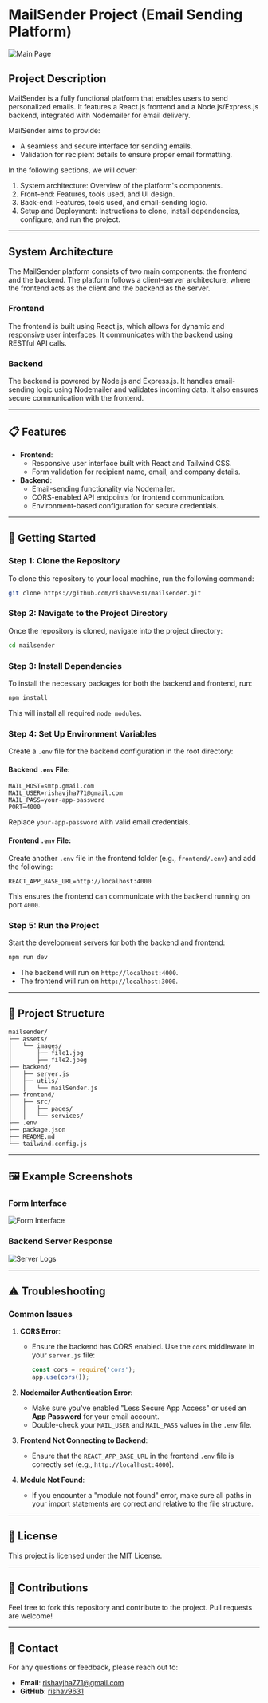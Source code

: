 # MailSender Project (Email Sending Platform)

![Main Page](assets/Images/file1.png)

## Project Description

MailSender is a fully functional platform that enables users to send personalized emails. It features a React.js frontend and a Node.js/Express.js backend, integrated with Nodemailer for email delivery.

MailSender aims to provide:

- A seamless and secure interface for sending emails.
- Validation for recipient details to ensure proper email formatting.

In the following sections, we will cover:

1. System architecture: Overview of the platform's components.
2. Front-end: Features, tools used, and UI design.
3. Back-end: Features, tools used, and email-sending logic.
4. Setup and Deployment: Instructions to clone, install dependencies, configure, and run the project.

---

## System Architecture

The MailSender platform consists of two main components: the frontend and the backend. The platform follows a client-server architecture, where the frontend acts as the client and the backend as the server.

### Frontend

The frontend is built using React.js, which allows for dynamic and responsive user interfaces. It communicates with the backend using RESTful API calls.

### Backend

The backend is powered by Node.js and Express.js. It handles email-sending logic using Nodemailer and validates incoming data. It also ensures secure communication with the frontend.

---

## 📋 Features

- **Frontend**:
  - Responsive user interface built with React and Tailwind CSS.
  - Form validation for recipient name, email, and company details.
- **Backend**:
  - Email-sending functionality via Nodemailer.
  - CORS-enabled API endpoints for frontend communication.
  - Environment-based configuration for secure credentials.

---

## 🚀 Getting Started

### Step 1: Clone the Repository

To clone this repository to your local machine, run the following command:

```bash
git clone https://github.com/rishav9631/mailsender.git
```

### Step 2: Navigate to the Project Directory

Once the repository is cloned, navigate into the project directory:

```bash
cd mailsender
```

### Step 3: Install Dependencies

To install the necessary packages for both the backend and frontend, run:

```bash
npm install
```

This will install all required `node_modules`.

### Step 4: Set Up Environment Variables

Create a `.env` file for the backend configuration in the root directory:

#### Backend `.env` File:

```env
MAIL_HOST=smtp.gmail.com
MAIL_USER=rishavjha771@gmail.com
MAIL_PASS=your-app-password
PORT=4000
```

Replace `your-app-password` with valid email credentials.

#### Frontend `.env` File:

Create another `.env` file in the frontend folder (e.g., `frontend/.env`) and add the following:

```env
REACT_APP_BASE_URL=http://localhost:4000
```

This ensures the frontend can communicate with the backend running on port `4000`.

### Step 5: Run the Project

Start the development servers for both the backend and frontend:

```bash
npm run dev
```

- The backend will run on `http://localhost:4000`.
- The frontend will run on `http://localhost:3000`.

---

## 📂 Project Structure

```
mailsender/
├── assets/
│   └── images/
│       ├── file1.jpg
│       ├── file2.jpeg
├── backend/
│   ├── server.js
│   ├── utils/
│   │   └── mailSender.js
├── frontend/
│   ├── src/
│   │   ├── pages/
│   │   └── services/
├── .env
├── package.json
├── README.md
└── tailwind.config.js
```

---

## 🖼️ Example Screenshots

### Form Interface
![Form Interface](assets/Images/file1.jpg)

### Backend Server Response
![Server Logs](assets/Images/file2.jpeg)

---

## ⚠️ Troubleshooting

### Common Issues

1. **CORS Error**:

   - Ensure the backend has CORS enabled. Use the `cors` middleware in your `server.js` file:
     ```javascript
     const cors = require('cors');
     app.use(cors());
     ```

2. **Nodemailer Authentication Error**:

   - Make sure you've enabled "Less Secure App Access" or used an **App Password** for your email account.
   - Double-check your `MAIL_USER` and `MAIL_PASS` values in the `.env` file.

3. **Frontend Not Connecting to Backend**:

   - Ensure that the `REACT_APP_BASE_URL` in the frontend `.env` file is correctly set (e.g., `http://localhost:4000`).

4. **Module Not Found**:

   - If you encounter a "module not found" error, make sure all paths in your import statements are correct and relative to the file structure.

---

## 📄 License

This project is licensed under the MIT License.

---

## 🙌 Contributions

Feel free to fork this repository and contribute to the project. Pull requests are welcome!

---

## 📧 Contact

For any questions or feedback, please reach out to:

- **Email**: [rishavjha771@gmail.com](mailto:rishavjha771@gmail.com)
- **GitHub**: [rishav9631](https://github.com/rishav9631)


